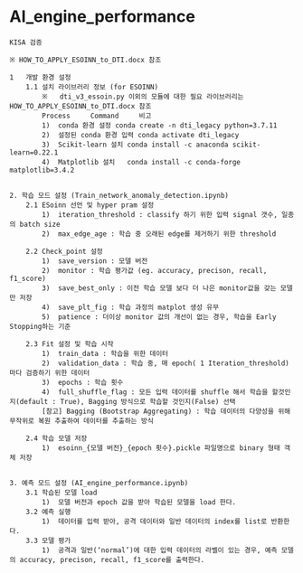 # AI_engine_performance
    
    KISA 검증 
    
    ※ HOW_TO_APPLY_ESOINN_to_DTI.docx 참조

    1	개발 환경 설정
        1.1	설치 라이브러리 정보 (for ESOINN)
            ※	dti_v3_essoin.py 이외의 모듈에 대한 필요 라이브러리는 HOW_TO_APPLY_ESOINN_to_DTI.docx 참조
            Process 	Command 	비고 
            1)	conda 환경 설정	conda create -n dti_legacy python=3.7.11	
            2)	설정된 conda 환경 입력	conda activate dti_legacy	
            3)	Scikit-learn 설치	conda install -c anaconda scikit-learn=0.22.1	
            4)	Matplotlib 설치	conda install -c conda-forge matplotlib=3.4.2	


    2. 학습 모드 설정 (Train_network_anomaly_detection.ipynb)
        2.1	ESoinn 선언 및 hyper pram 설정
            1)	iteration_threshold : classify 하기 위한 입력 signal 갯수, 일종의 batch size
            2)	max_edge_age : 학습 중 오래된 edge를 제거하기 위한 threshold
        
        2.2	Check_point 설정
            1)	save_version : 모델 버전
            2)	monitor : 학습 평가값 (eg. accuracy, precison, recall, f1_score)
            3)	save_best_only : 이전 학습 모델 보다 더 나은 monitor값을 갖는 모델만 저장
            4)	save_plt_fig : 학습 과정의 matplot 생성 유무
            5)	patience : 더이상 monitor 값의 개선이 없는 경우, 학습을 Early Stopping하는 기준
        
        2.3	Fit 설정 및 학습 시작
            1)	train_data : 학습을 위한 데이터
            2)	validation_data : 학습 중, 매 epoch( 1 Iteration_threshold) 마다 검증하기 위한 데이터
            3)	epochs : 학습 횟수
            4)	full_shuffle_flag : 모든 입력 데이터를 shuffle 해서 학습을 할것인지(default : True), Bagging 방식으로 학습할 것인지(False) 선택
            [참고] Bagging (Bootstrap Aggregating) : 학습 데이터의 다양성을 위해 무작위로 복원 추출하여 데이터를 추출하는 방식
        
        2.4	학습 모델 저장
            1)	esoinn_{모델 버전}_{epoch 횟수}.pickle 파일명으로 binary 형태 객체 저장


    3. 예측 모드 설정 (AI_engine_performance.ipynb)
        3.1	학습된 모델 load
            1)	모델 버전과 epoch 값을 받아 학습된 모델을 load 한다.
        3.2	예측 실행
            1)	데이터를 입력 받아, 공격 데이터와 일반 데이터의 index를 list로 반환한다.
        3.3	모델 평가
            1)	공격과 일반(‘normal’)에 대한 입력 데이터의 라벨이 있는 경우, 예측 모델의 accuracy, precison, recall, f1_score를 출력한다.
